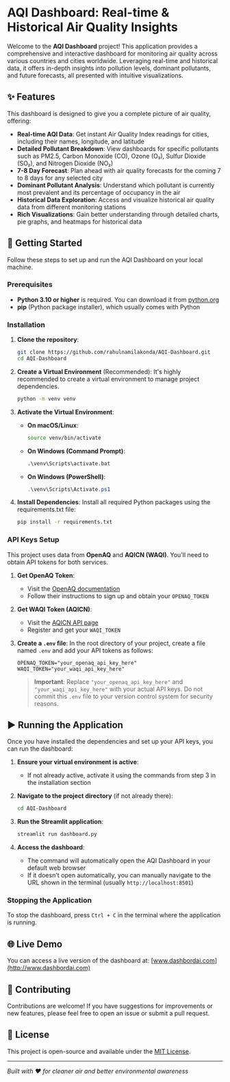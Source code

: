 # AQI Dashboard: Real-time & Historical Air Quality Insights

Welcome to the **AQI Dashboard** project! This application provides a comprehensive and interactive dashboard for monitoring air quality across various countries and cities worldwide. Leveraging real-time and historical data, it offers in-depth insights into pollution levels, dominant pollutants, and future forecasts, all presented with intuitive visualizations.

## ✨ Features

This dashboard is designed to give you a complete picture of air quality, offering:

- **Real-time AQI Data**: Get instant Air Quality Index readings for cities, including their names, longitude, and latitude
- **Detailed Pollutant Breakdown**: View dashboards for specific pollutants such as PM2.5, Carbon Monoxide (CO), Ozone (O₃), Sulfur Dioxide (SO₂), and Nitrogen Dioxide (NO₂)
- **7-8 Day Forecast**: Plan ahead with air quality forecasts for the coming 7 to 8 days for any selected city
- **Dominant Pollutant Analysis**: Understand which pollutant is currently most prevalent and its percentage of occupancy in the air
- **Historical Data Exploration**: Access and visualize historical air quality data from different monitoring stations
- **Rich Visualizations**: Gain better understanding through detailed charts, pie graphs, and heatmaps for historical data

## 🚀 Getting Started

Follow these steps to set up and run the AQI Dashboard on your local machine.

### Prerequisites

- **Python 3.10 or higher** is required. You can download it from [python.org](https://python.org)
- **pip** (Python package installer), which usually comes with Python

### Installation

1. **Clone the repository**:
   ```bash
   git clone https://github.com/rahulnamilakonda/AQI-Dashboard.git
   cd AQI-Dashboard
   ```

2. **Create a Virtual Environment** (Recommended):
   It's highly recommended to create a virtual environment to manage project dependencies.
   ```bash
   python -m venv venv
   ```

3. **Activate the Virtual Environment**:
   - **On macOS/Linux**:
     ```bash
     source venv/bin/activate
     ```
   - **On Windows (Command Prompt)**:
     ```cmd
     .\venv\Scripts\activate.bat
     ```
   - **On Windows (PowerShell)**:
     ```powershell
     .\venv\Scripts\Activate.ps1
     ```

4. **Install Dependencies**:
   Install all required Python packages using the requirements.txt file:
   ```bash
   pip install -r requirements.txt
   ```

### API Keys Setup

This project uses data from **OpenAQ** and **AQICN (WAQI)**. You'll need to obtain API tokens for both services.

1. **Get OpenAQ Token**:
   - Visit the [OpenAQ documentation](https://docs.openaq.org/)
   - Follow their instructions to sign up and obtain your `OPENAQ_TOKEN`

2. **Get WAQI Token (AQICN)**:
   - Visit the [AQICN API page](https://aqicn.org/api/)
   - Register and get your `WAQI_TOKEN`

3. **Create a `.env` file**:
   In the root directory of your project, create a file named `.env` and add your API tokens as follows:
   ```env
   OPENAQ_TOKEN="your_openaq_api_key_here"
   WAQI_TOKEN="your_waqi_api_key_here"
   ```

   > **Important**: Replace `"your_openaq_api_key_here"` and `"your_waqi_api_key_here"` with your actual API keys. Do not commit this `.env` file to your version control system for security reasons.

## ▶️ Running the Application

Once you have installed the dependencies and set up your API keys, you can run the dashboard:

1. **Ensure your virtual environment is active**:
   - If not already active, activate it using the commands from step 3 in the installation section

2. **Navigate to the project directory** (if not already there):
   ```bash
   cd AQI-Dashboard
   ```

3. **Run the Streamlit application**:
   ```bash
   streamlit run dashboard.py
   ```

4. **Access the dashboard**:
   - The command will automatically open the AQI Dashboard in your default web browser
   - If it doesn't open automatically, you can manually navigate to the URL shown in the terminal (usually `http://localhost:8501`)

### Stopping the Application

To stop the dashboard, press `Ctrl + C` in the terminal where the application is running.

## 🌐 Live Demo

You can access a live version of the dashboard at: [www.dashbordai.com](http://www.dashbordai.com)

## 🤝 Contributing

Contributions are welcome! If you have suggestions for improvements or new features, please feel free to open an issue or submit a pull request.

## 📄 License

This project is open-source and available under the [MIT License](LICENSE).

---

*Built with ❤️ for cleaner air and better environmental awareness*